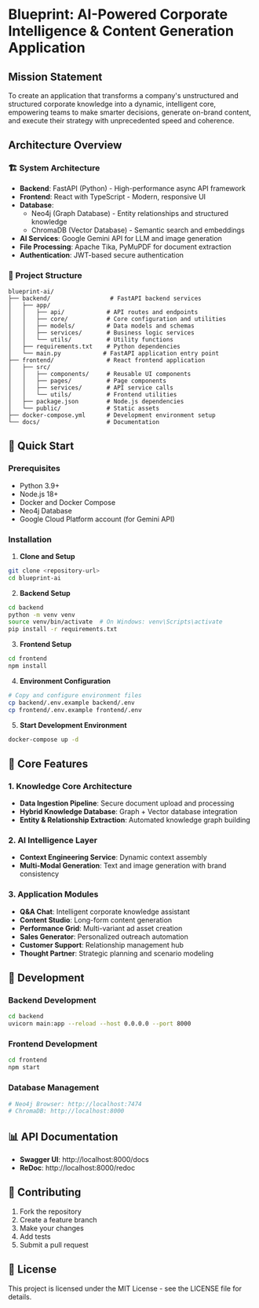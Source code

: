 # Blueprint: AI-Powered Corporate Intelligence & Content Generation Application

## Mission Statement
To create an application that transforms a company's unstructured and structured corporate knowledge into a dynamic, intelligent core, empowering teams to make smarter decisions, generate on-brand content, and execute their strategy with unprecedented speed and coherence.

## Architecture Overview

### 🏗️ System Architecture
- **Backend**: FastAPI (Python) - High-performance async API framework
- **Frontend**: React with TypeScript - Modern, responsive UI
- **Database**: 
  - Neo4j (Graph Database) - Entity relationships and structured knowledge
  - ChromaDB (Vector Database) - Semantic search and embeddings
- **AI Services**: Google Gemini API for LLM and image generation
- **File Processing**: Apache Tika, PyMuPDF for document extraction
- **Authentication**: JWT-based secure authentication

### 📁 Project Structure
```
blueprint-ai/
├── backend/                 # FastAPI backend services
│   ├── app/
│   │   ├── api/            # API routes and endpoints
│   │   ├── core/           # Core configuration and utilities
│   │   ├── models/         # Data models and schemas
│   │   ├── services/       # Business logic services
│   │   └── utils/          # Utility functions
│   ├── requirements.txt    # Python dependencies
│   └── main.py            # FastAPI application entry point
├── frontend/               # React frontend application
│   ├── src/
│   │   ├── components/     # Reusable UI components
│   │   ├── pages/          # Page components
│   │   ├── services/       # API service calls
│   │   └── utils/          # Frontend utilities
│   ├── package.json        # Node.js dependencies
│   └── public/             # Static assets
├── docker-compose.yml      # Development environment setup
└── docs/                   # Documentation
```

## 🚀 Quick Start

### Prerequisites
- Python 3.9+
- Node.js 18+
- Docker and Docker Compose
- Neo4j Database
- Google Cloud Platform account (for Gemini API)

### Installation

1. **Clone and Setup**
```bash
git clone <repository-url>
cd blueprint-ai
```

2. **Backend Setup**
```bash
cd backend
python -m venv venv
source venv/bin/activate  # On Windows: venv\Scripts\activate
pip install -r requirements.txt
```

3. **Frontend Setup**
```bash
cd frontend
npm install
```

4. **Environment Configuration**
```bash
# Copy and configure environment files
cp backend/.env.example backend/.env
cp frontend/.env.example frontend/.env
```

5. **Start Development Environment**
```bash
docker-compose up -d
```

## 🧠 Core Features

### 1. Knowledge Core Architecture
- **Data Ingestion Pipeline**: Secure document upload and processing
- **Hybrid Knowledge Database**: Graph + Vector database integration
- **Entity & Relationship Extraction**: Automated knowledge graph building

### 2. AI Intelligence Layer
- **Context Engineering Service**: Dynamic context assembly
- **Multi-Modal Generation**: Text and image generation with brand consistency

### 3. Application Modules
- **Q&A Chat**: Intelligent corporate knowledge assistant
- **Content Studio**: Long-form content generation
- **Performance Grid**: Multi-variant ad asset creation
- **Sales Generator**: Personalized outreach automation
- **Customer Support**: Relationship management hub
- **Thought Partner**: Strategic planning and scenario modeling

## 🔧 Development

### Backend Development
```bash
cd backend
uvicorn main:app --reload --host 0.0.0.0 --port 8000
```

### Frontend Development
```bash
cd frontend
npm start
```

### Database Management
```bash
# Neo4j Browser: http://localhost:7474
# ChromaDB: http://localhost:8000
```

## 📊 API Documentation
- **Swagger UI**: http://localhost:8000/docs
- **ReDoc**: http://localhost:8000/redoc

## 🤝 Contributing
1. Fork the repository
2. Create a feature branch
3. Make your changes
4. Add tests
5. Submit a pull request

## 📄 License
This project is licensed under the MIT License - see the LICENSE file for details. 